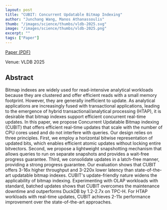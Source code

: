 ```yaml
---
layout: post
title: "CUBIT: Concurrent Updatable Bitmap Indexing"
author: "Junchang Wang, Manos Athanassoulis"
thumb: "/images/science/thumbs/vldb-2025.svg"
image: "/images/science/thumbs/vldb-2025.png"
excerpt: ""
tags: ["Paper"]
---
```


[Paper (PDF)](https://www.vldb.org/pvldb/vol18/p399-athanassoulis.pdf)

Venue: VLDB 2025

## Abstract

Bitmap indexes are widely used for read-intensive analytical workloads because they are clustered and offer efficient reads with a small memory footprint. However, they are generally inefficient to update. As analytical applications are increasingly fused with transactional applications, leading to the emergence of hybrid transactional/analytical processing (HTAP), it is desirable that bitmap indexes support efficient concurrent real-time updates. In this paper, we propose Concurrent Updatable Bitmap indexing (CUBIT) that offers efficient real-time updates that scale with the number of CPU cores used and do not interfere with queries. Our design relies on three principles. First, we employ a horizontal bitwise representation of updated bits, which enables efficient atomic updates without locking entire bitvectors. Second, we propose a lightweight snapshotting mechanism that allows queries to run on separate snapshots and provides a wait-free progress guarantee. Third, we consolidate updates in a latch-free manner, providing a strong progress guarantee. Our evaluation shows that CUBIT offers 3-16x higher throughput and 3-220x lower latency than state-of-the-art updatable bitmap indexes. CUBIT's update-friendly nature widens the applicability of bitmap indexing. Experimenting with OLAP workloads with standard, batched updates shows that CUBIT overcomes the maintenance downtime and outperforms DuckDB by 1.2-2.7x on TPC-H. For HTAP workloads with real-time updates, CUBIT achieves 2-11x performance improvement over the state-of-the-art approaches.
